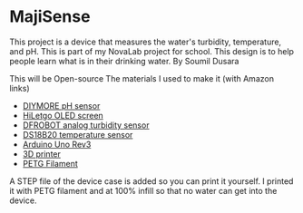 # MajiSense
This project is a device that measures the water's turbidity, temperature, and pH. This is part of my NovaLab project for school. This design is to help people learn what is in their drinking water. 
By Soumil Dusara


This will be Open-source
The materials I used to make it (with Amazon links)
- [DIYMORE pH sensor](https://www.amazon.com/dp/B07K8TBBFH?ref=ppx_yo2ov_dt_b_fed_asin_title)
- [HiLetgo OLED screen](https://www.amazon.com/dp/B06XRBYJR8?ref=ppx_yo2ov_dt_b_fed_asin_title&th=1)
- [DFROBOT analog turbidity sensor](https://www.amazon.com/dp/B075T3CVH6?ref=ppx_yo2ov_dt_b_fed_asin_title)
- [DS18B20 temperature sensor](https://www.amazon.com/dp/B0C8J77NJR?ref=ppx_yo2ov_dt_b_fed_asin_title)
- [Arduino Uno Rev3](https://store-usa.arduino.cc/products/arduino-uno-rev3?srsltid=AfmBOooq0MK1wtfph-lwjxDJ96BH1ft5lOGEP2697PZ50DQhbAN_b4dl)
- [3D printer](https://www.creality.com/products/ender-3-pro-3d-printer)
- [PETG Filament](https://a.co/d/1sE99OA)
  
A STEP file of the device case is added so you can print it yourself.
I printed it with PETG filament and at 100% infill so that no water can get into the device.
